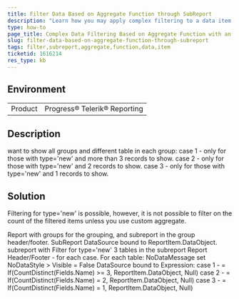 ```yaml
---
title: Filter Data Based on Aggregate Function through SubReport
description: "Learn how you may apply complex filtering to a data item or group through inner subreport and propert data binding."
type: how-to
page_title: Complex Data Filtering Based on Aggregate Function with an Inner SubReport
slug: filter-data-based-on-aggregate-function-through-subreport
tags: filter,subreport,aggregate,function,data,item
ticketid: 1616214
res_type: kb
---
```


## Environment

<table>
	<tbody>
		<tr>
			<td>Product</td>
			<td>Progress® Telerik® Reporting</td>
		</tr>
	</tbody>
</table>

## Description

want to show all groups and different table in each group:
	case 1 - only for those with type='new' and more than 3 records to show.
	case 2 - only for those with type='new' and 2 records to show.
	case 3 - only for those with type='new' and 1 records to show.

## Solution

Filtering for type='new' is possible, however, it is not possible to filter on the count of the filtered items unless you use custom aggregate.

Report with groups for the grouping, and subreport in the group header/footer.
	SubReport DataSource bound to ReportItem.DataObject.
	subreport with Filter for type='new'
	3 tables in the subreport Report Header/Footer - for each case. For each table:
		NoDataMessage set
		NoDataStyle > Visible = False
		DataSource bound to Expression:
			case 1 - = If(CountDistinct(Fields.Name) >= 3, ReportItem.DataObject, Null)
			case 2 - = If(CountDistinct(Fields.Name) = 2, ReportItem.DataObject, Null)
			case 3 - = If(CountDistinct(Fields.Name) = 1, ReportItem.DataObject, Null)
